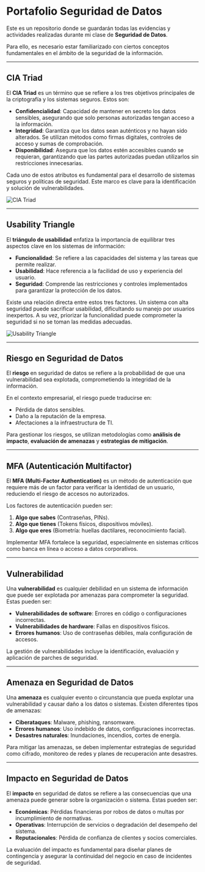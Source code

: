 # Portafolio Seguridad de Datos

Este es un repositorio donde se guardarán todas las evidencias y actividades realizadas durante mi clase de **Seguridad de Datos**.

Para ello, es necesario estar familiarizado con ciertos conceptos fundamentales en el ámbito de la seguridad de la información.

---
## CIA Triad

El **CIA Triad** es un término que se refiere a los tres objetivos principales de la criptografía y los sistemas seguros. Estos son:

- **Confidencialidad**: Capacidad de mantener en secreto los datos sensibles, asegurando que solo personas autorizadas tengan acceso a la información.
- **Integridad**: Garantiza que los datos sean auténticos y no hayan sido alterados. Se utilizan métodos como firmas digitales, controles de acceso y sumas de comprobación.
- **Disponibilidad**: Asegura que los datos estén accesibles cuando se requieran, garantizando que las partes autorizadas puedan utilizarlos sin restricciones innecesarias.

Cada uno de estos atributos es fundamental para el desarrollo de sistemas seguros y políticas de seguridad. Este marco es clave para la identificación y solución de vulnerabilidades.

![CIA Triad](https://www.itgovernance.co.uk/blog/wp-content/uploads/2023/02/image-2.png)

---
## Usability Triangle

El **triángulo de usabilidad** enfatiza la importancia de equilibrar tres aspectos clave en los sistemas de información:

- **Funcionalidad**: Se refiere a las capacidades del sistema y las tareas que permite realizar.
- **Usabilidad**: Hace referencia a la facilidad de uso y experiencia del usuario.
- **Seguridad**: Comprende las restricciones y controles implementados para garantizar la protección de los datos.

Existe una relación directa entre estos tres factores. Un sistema con alta seguridad puede sacrificar usabilidad, dificultando su manejo por usuarios inexpertos. A su vez, priorizar la funcionalidad puede comprometer la seguridad si no se toman las medidas adecuadas.

![Usability Triangle](https://hackingconcept.wordpress.com/wp-content/uploads/2016/03/security-level.png?w=648)

---
## Riesgo en Seguridad de Datos

El **riesgo** en seguridad de datos se refiere a la probabilidad de que una vulnerabilidad sea explotada, comprometiendo la integridad de la información. 

En el contexto empresarial, el riesgo puede traducirse en:
- Pérdida de datos sensibles.
- Daño a la reputación de la empresa.
- Afectaciones a la infraestructura de TI.

Para gestionar los riesgos, se utilizan metodologías como **análisis de impacto**, **evaluación de amenazas** y **estrategias de mitigación**.

---
## MFA (Autenticación Multifactor)

El **MFA (Multi-Factor Authentication)** es un método de autenticación que requiere más de un factor para verificar la identidad de un usuario, reduciendo el riesgo de accesos no autorizados.

Los factores de autenticación pueden ser:
1. **Algo que sabes** (Contraseñas, PINs).
2. **Algo que tienes** (Tokens físicos, dispositivos móviles).
3. **Algo que eres** (Biometría: huellas dactilares, reconocimiento facial).

Implementar MFA fortalece la seguridad, especialmente en sistemas críticos como banca en línea o acceso a datos corporativos.

---
## Vulnerabilidad

Una **vulnerabilidad** es cualquier debilidad en un sistema de información que puede ser explotada por amenazas para comprometer la seguridad. Estas pueden ser:

- **Vulnerabilidades de software**: Errores en código o configuraciones incorrectas.
- **Vulnerabilidades de hardware**: Fallas en dispositivos físicos.
- **Errores humanos**: Uso de contraseñas débiles, mala configuración de accesos.

La gestión de vulnerabilidades incluye la identificación, evaluación y aplicación de parches de seguridad.

---
## Amenaza en Seguridad de Datos

Una **amenaza** es cualquier evento o circunstancia que pueda explotar una vulnerabilidad y causar daño a los datos o sistemas. Existen diferentes tipos de amenazas:

- **Ciberataques**: Malware, phishing, ransomware.
- **Errores humanos**: Uso indebido de datos, configuraciones incorrectas.
- **Desastres naturales**: Inundaciones, incendios, cortes de energía.

Para mitigar las amenazas, se deben implementar estrategias de seguridad como cifrado, monitoreo de redes y planes de recuperación ante desastres.

---
## Impacto en Seguridad de Datos

El **impacto** en seguridad de datos se refiere a las consecuencias que una amenaza puede generar sobre la organización o sistema. Estas pueden ser:

- **Económicas**: Pérdidas financieras por robos de datos o multas por incumplimiento de normativas.
- **Operativas**: Interrupción de servicios o degradación del desempeño del sistema.
- **Reputacionales**: Pérdida de confianza de clientes y socios comerciales.

La evaluación del impacto es fundamental para diseñar planes de contingencia y asegurar la continuidad del negocio en caso de incidentes de seguridad.
